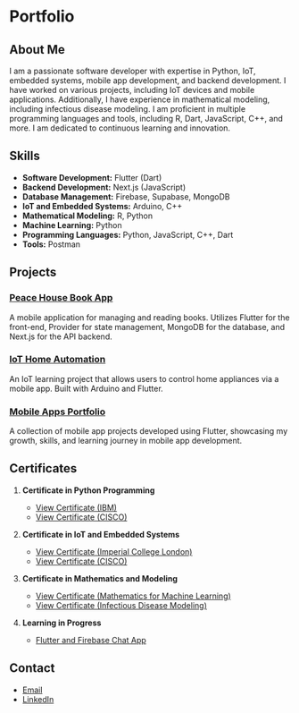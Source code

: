 # Portfolio

## About Me
I am a passionate software developer with expertise in Python, IoT, embedded systems, mobile app development, and backend development. I have worked on various projects, including IoT devices and mobile applications. Additionally, I have experience in mathematical modeling, including infectious disease modeling. I am proficient in multiple programming languages and tools, including R, Dart, JavaScript, C++, and more. I am dedicated to continuous learning and innovation.

## Skills
- **Software Development:** Flutter (Dart)
- **Backend Development:** Next.js (JavaScript)
- **Database Management:** Firebase, Supabase, MongoDB
- **IoT and Embedded Systems:** Arduino, C++
- **Mathematical Modeling:** R, Python
- **Machine Learning:** Python
- **Programming Languages:** Python, JavaScript, C++, Dart
- **Tools:** Postman

## Projects

### [Peace House Book App](https://github.com/Daniel-techgit/price_app)
A mobile application for managing and reading books. Utilizes Flutter for the front-end, Provider for state management, MongoDB for the database, and Next.js for the API backend.

### [IoT Home Automation](https://github.com/Daniel-techgit?tab=repositories)
An IoT learning project that allows users to control home appliances via a mobile app. Built with Arduino and Flutter.

### [Mobile Apps Portfolio](https://github.com/Daniel-techgit?tab=repositories)
A collection of mobile app projects developed using Flutter, showcasing my growth, skills, and learning journey in mobile app development.

## Certificates

1. **Certificate in Python Programming**
   - [View Certificate (IBM)](https://github.com/Daniel-techgit/Portfolio/blob/main/my%20cert%20from%20price/Python%20for%20Data%20Science%2C%20AI%20%26%20Development.pdf)
   - [View Certificate (CISCO)](https://github.com/Daniel-techgit/Portfolio/blob/main/my%20cert%20from%20price/Python%20for%20Data%20Science%2C%20AI%20%26%20Development.pdf)

2. **Certificate in IoT and Embedded Systems**
   - [View Certificate (Imperial College London)](https://github.com/Daniel-techgit/Portfolio/blob/main/my%20cert%20from%20price/Internet%20of%20things%20Specialization.pdf)
   - [View Certificate (CISCO)](https://github.com/Daniel-techgit/Portfolio/blob/main/my%20cert%20from%20price/DanielAdefisoye-IOT%20FUNDAMENTALS-certificate.pdf)

3. **Certificate in Mathematics and Modeling**
   - [View Certificate (Mathematics for Machine Learning)](https://drive.google.com/file/d/1ghrLmWay7XwkBVLAEzYQIic-sgmxqkgB/view?usp=drive_link)
   - [View Certificate (Infectious Disease Modeling)](https://drive.google.com/file/d/1R4Z90D8ENCCuSWiTEIB0bYbVOPNqL2OA/view?usp=drive_link)
  
4. **Learning in Progress**
   - [Flutter and Firebase Chat App](https://github.com/Daniel-techgit?tab=repositories)

## Contact
- [Email](mailto:adefisoyed@gmail.com)
- [LinkedIn](https://www.linkedin.com/in/daniel-adefisoye)
